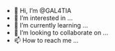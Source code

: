 - 👋 Hi, I’m @GAL4TIA
- 👀 I’m interested in ...
- 🌱 I’m currently learning ...
- 💞️ I’m looking to collaborate on ...
- 📫 How to reach me ...

<!---
GAL4TIA/GAL4TIA is a ✨ special ✨ repository because its `README.md` (this file) appears on your GitHub profile.
You can click the Preview link to take a look at your changes.
--->
